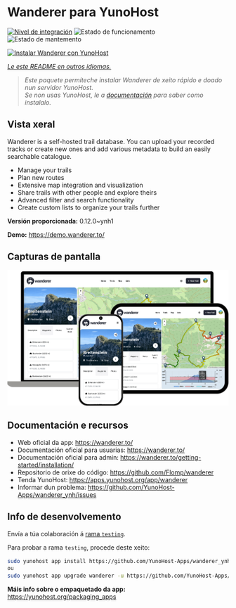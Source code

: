 <!--
NOTA: Este README foi creado automáticamente por <https://github.com/YunoHost/apps/tree/master/tools/readme_generator>
NON debe editarse manualmente.
-->

# Wanderer para YunoHost

[![Nivel de integración](https://apps.yunohost.org/badge/integration/wanderer)](https://ci-apps.yunohost.org/ci/apps/wanderer/)
![Estado de funcionamento](https://apps.yunohost.org/badge/state/wanderer)
![Estado de mantemento](https://apps.yunohost.org/badge/maintained/wanderer)

[![Instalar Wanderer con YunoHost](https://install-app.yunohost.org/install-with-yunohost.svg)](https://install-app.yunohost.org/?app=wanderer)

*[Le este README en outros idiomas.](./ALL_README.md)*

> *Este paquete permíteche instalar Wanderer de xeito rápido e doado nun servidor YunoHost.*  
> *Se non usas YunoHost, le a [documentación](https://yunohost.org/install) para saber como instalalo.*

## Vista xeral

Wanderer is a self-hosted trail database. You can upload your recorded tracks or create new ones and add various metadata to build an easily searchable catalogue.

- Manage your trails
- Plan new routes
- Extensive map integration and visualization
- Share trails with other people and explore theirs
- Advanced filter and search functionality
- Create custom lists to organize your trails further


**Versión proporcionada:** 0.12.0~ynh1

**Demo:** <https://demo.wanderer.to/>

## Capturas de pantalla

![Captura de pantalla de Wanderer](./doc/screenshots/wanderer.png)

## Documentación e recursos

- Web oficial da app: <https://wanderer.to/>
- Documentación oficial para usuarias: <https://wanderer.to/>
- Documentación oficial para admin: <https://wanderer.to/getting-started/installation/>
- Repositorio de orixe do código: <https://github.com/Flomp/wanderer>
- Tenda YunoHost: <https://apps.yunohost.org/app/wanderer>
- Informar dun problema: <https://github.com/YunoHost-Apps/wanderer_ynh/issues>

## Info de desenvolvemento

Envía a túa colaboración á [rama `testing`](https://github.com/YunoHost-Apps/wanderer_ynh/tree/testing).

Para probar a rama `testing`, procede deste xeito:

```bash
sudo yunohost app install https://github.com/YunoHost-Apps/wanderer_ynh/tree/testing --debug
ou
sudo yunohost app upgrade wanderer -u https://github.com/YunoHost-Apps/wanderer_ynh/tree/testing --debug
```

**Máis info sobre o empaquetado da app:** <https://yunohost.org/packaging_apps>
